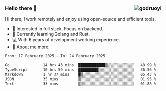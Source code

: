 ### Hello there 👋 <img align="right" src="https://github-readme-stats.vercel.app/api?username=godruoyi&show_icons=true" alt="godruoyi" />

Hi there, I work remotely and enjoy using open-source and efficient tools.

- 🔭 Interested in full stack. Focus on backend.
- 🌱 Currently learning Golang and Rust.
- 💻 With 6 years of development working experience.
- 👒 [About me more](https://godruoyi.com/posts/about-godruoyi).



<!--START_SECTION:waka-->

```txt
From: 17 February 2025 - To: 24 February 2025

Go               14 hrs 43 mins  ████████████▒░░░░░░░░░░░░   48.99 %
TypeScript       10 hrs 59 mins  █████████░░░░░░░░░░░░░░░░   36.56 %
Markdown         1 hr 37 mins    █▒░░░░░░░░░░░░░░░░░░░░░░░   05.43 %
JSON             35 mins         ▒░░░░░░░░░░░░░░░░░░░░░░░░   01.95 %
Text             33 mins         ▒░░░░░░░░░░░░░░░░░░░░░░░░   01.88 %
```

<!--END_SECTION:waka-->
